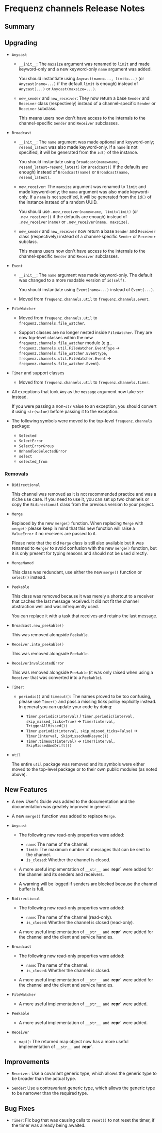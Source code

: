 # Frequenz channels Release Notes

## Summary

<!-- Here goes a general summary of what this release is about -->

## Upgrading

* `Anycast`

  - `__init__`: The `maxsize` argument was renamed to `limit` and made keyword-only and a new keyword-only `name` argument was added.

    You should instantiate using `Anycast(name=..., limit=...)` (or `Anycast(name=...)` if the default `limit` is enough) instead of `Anycast(...)` or `Anycast(maxsize=...)`.

  - `new_sender` and `new_receiver`: They now return a base `Sender` and `Receiver` class (respectively) instead of a channel-specific `Sender` or `Receiver` subclass.

    This means users now don't have access to the internals to the channel-specific `Sender` and `Receiver` subclasses.

* `Broadcast`

  - `__init__`: The `name` argument was made optional and keyword-only; `resend_latest` was also made keyword-only. If a `name` is not specified, it will be generated from the `id()` of the instance.

    You should instantiate using `Broadcast(name=name, resend_latest=resend_latest)` (or `Broadcast()` if the defaults are enough) instead of `Broadcast(name)` or `Broadcast(name, resend_latest)`.

  - `new_receiver`: The `maxsize` argument was renamed to `limit` and made keyword-only; the `name` argument was also made keyword-only. If a `name` is not specified, it will be generated from the `id()` of the instance instead of a random UUID.

    You should use `.new_receiver(name=name, limit=limit)` (or `.new_receiver()` if the defaults are enough) instead of `.new_receiver(name)` or `.new_receiver(name, maxsize)`.

  - `new_sender` and `new_receiver` now return a base `Sender` and `Receiver` class (respectively) instead of a channel-specific `Sender` or `Receiver` subclass.

    This means users now don't have access to the internals to the channel-specific `Sender` and `Receiver` subclasses.

* `Event`

  - `__init__`: The `name` argument was made keyword-only. The default was changed to a more readable version of `id(self)`.

    You should instantiate using `Event(name=...)` instead of `Event(...)`.

  - Moved from `frequenz.channels.util` to `frequenz.channels.event`.

* `FileWatcher`

  - Moved from `frequenz.channels.util` to `frequenz.channels.file_watcher`.

  - Support classes are no longer nested inside `FileWatcher`. They are now top-level classes within the new `frequenz.channels.file_watcher` module (e.g., `frequenz.channels.util.FileWatcher.EventType` -> `frequenz.channels.file_watcher.EventType`, `frequenz.channels.util.FileWatcher.Event` -> `frequenz.channels.file_watcher.Event`).

* `Timer` and support classes

  - Moved from `frequenz.channels.util` to `frequenz.channels.timer`.

* All exceptions that took `Any` as the `message` argument now take `str` instead.

  If you were passing a non-`str` value to an exception, you should convert it using `str(value)` before passing it to the exception.

* The following symbols were moved to the top-level `frequenz.channels` package:

  - `Selected`
  - `SelectError`
  - `SelectErrorGroup`
  - `UnhandledSelectedError`
  - `select`
  - `selected_from`

### Removals

* `Bidirectional`

  This channel was removed as it is not recommended practice and was a niche use case. If you need to use it, you can set up two channels or copy the `Bidirectional` class from the previous version to your project.

* `Merge`

  Replaced by the new `merge()` function. When replacing `Merge` with `merge()` please keep in mind that this new function will raise a `ValueError` if no receivers are passed to it.

  Please note that the old `Merge` class is still also available but it was renamed to `Merger` to avoid confusion with the new `merge()` function, but it is only present for typing reasons and should not be used directly.

* `MergeNamed`

  This class was redundant, use either the new `merge()` function or `select()` instead.

* `Peekable`

  This class was removed because it was merely a shortcut to a receiver that caches the last message received. It did not fit the channel abstraction well and was infrequently used.

  You can replace it with a task that receives and retains the last message.

* `Broadcast.new_peekable()`

  This was removed alongside `Peekable`.

* `Receiver.into_peekable()`

  This was removed alongside `Peekable`.

* `ReceiverInvalidatedError`

  This was removed alongside `Peekable` (it was only raised when using a `Receiver` that was converted into a `Peekable`).

- `Timer`:

  - `periodic()` and `timeout()`: The names proved to be too confusing, please use `Timer()` and pass a missing ticks policy explicitly instead. In general you can update your code by doing:

    * `Timer.periodic(interval)` / `Timer.periodic(interval, skip_missed_ticks=True)` -> `Timer(interval, TriggerAllMissed())`
    * `Timer.periodic(interval, skip_missed_ticks=False)` -> `Timer(interval, SkipMissedAndResync())`
    * `Timer.timeout(interval)` -> `Timer(interval, SkipMissedAndDrift())`

* `util`

  The entire `util` package was removed and its symbols were either moved to the top-level package or to their own public modules (as noted above).

 ## New Features

* A new User's Guide was added to the documentation and the documentation was greately improved in general.

* A new `merge()` function was added to replace `Merge`.

* `Anycast`

  - The following new read-only properties were added:

    - `name`: The name of the channel.
    - `limit`: The maximum number of messages that can be sent to the channel.
    - `is_closed`: Whether the channel is closed.

  - A more useful implementation of `__str__ and `__repr__` were added for the channel and its senders and receivers.

  - A warning will be logged if senders are blocked because the channel buffer is full.

* `Bidirectional`

  - The following new read-only properties were added:

    - `name`: The name of the channel (read-only).
    - `is_closed`: Whether the channel is closed (read-only).

  - A more useful implementation of `__str__ and `__repr__` were added for the channel and the client and service handles.

* `Broadcast`

  - The following new read-only properties were added:

    - `name`: The name of the channel.
    - `is_closed`: Whether the channel is closed.

  - A more useful implementation of `__str__ and `__repr__` were added for the channel and the client and service handles.

* `FileWatcher`

  - A more useful implementation of `__str__ and `__repr__` were added.

* `Peekable`

  - A more useful implementation of `__str__ and `__repr__` were added.

* `Receiver`

  - `map()`: The returned map object now has a more useful implementation of `__str__ and `__repr__`.

## Improvements

* `Receiver`: Use a covariant generic type, which allows the generic type to be broader than the actual type.

* `Sender`: Use a contravariant generic type, which allows the generic type to be narrower than the required type.

## Bug Fixes

* `Timer`: Fix bug that was causing calls to `reset()` to not reset the timer, if the timer was already being awaited.
